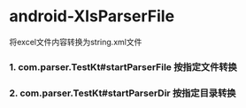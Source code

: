 # android-XlsParserFile
将excel文件内容转换为string.xml文件 

### 1. com.parser.TestKt#startParserFile  按指定文件转换
### 2. com.parser.TestKt#startParserDir   按指定目录转换
